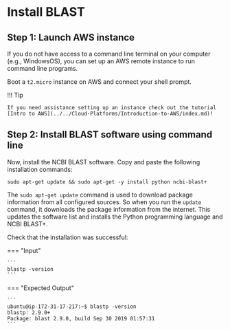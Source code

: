 # Install BLAST

## Step 1: Launch AWS instance

If you do not have access to a command line terminal on your computer (e.g., WindowsOS), you can set up an AWS remote instance to run command line programs.

Boot a `t2.micro` instance on AWS and connect your shell prompt.

!!! Tip

	If you need assistance setting up an instance check out the tutorial [Intro to AWS](../../Cloud-Platforms/Introduction-to-AWS/index.md)!


## Step 2: Install BLAST software using command line
Now, install the NCBI BLAST software. Copy and paste the following installation commands:

```
sudo apt-get update && sudo apt-get -y install python ncbi-blast+
```

The `sudo apt-get update` command is used to download package information from all configured sources. So when you run the `update` command, it downloads the package information from the internet. This updates the software list and installs the Python programming language and NCBI BLAST+.

Check that the installation was successful:

=== "Input"

	```
	blastp -version
	```

=== "Expected Output"

	```
	ubuntu@ip-172-31-17-217:~$ blastp -version
	blastp: 2.9.0+
 	Package: blast 2.9.0, build Sep 30 2019 01:57:31
	```
